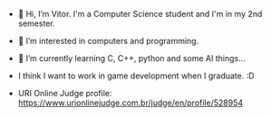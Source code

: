 - 👋 Hi, I’m Vitor. I'm a Computer Science student and I'm in my 2nd semester.
- 👀 I’m interested in computers and programming. 
- 🌱 I’m currently learning C, C++, python and some AI things... 
- I think I want to work in game development when I graduate. :D


- URI Online Judge profile: https://www.urionlinejudge.com.br/judge/en/profile/528954
